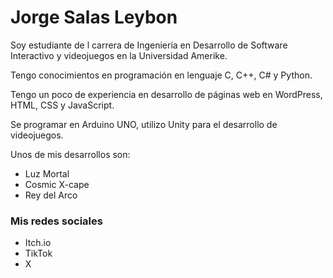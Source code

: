 # Jorge Salas Leybon

Soy estudiante de l carrera de Ingeniería en Desarrollo de Software Interactivo y videojuegos en la Universidad Amerike.

Tengo conocimientos en programación en lenguaje C, C++, C# y Python.

Tengo un poco de experiencia en desarrollo de páginas web en WordPress, HTML, CSS y JavaScript.

Se programar en Arduino UNO, utilizo Unity para el desarrollo de videojuegos.

Unos de mis desarrollos son:
- Luz Mortal
- Cosmic X-cape
- Rey del Arco

### Mis redes sociales
- Itch.io
- TikTok
- X